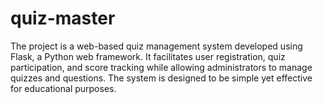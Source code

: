 # quiz-master
The project is a web-based quiz management system developed using Flask, a Python web framework. It facilitates user registration, quiz participation, and score tracking while allowing administrators to manage quizzes and questions. The system is designed to be simple yet effective for educational purposes.
